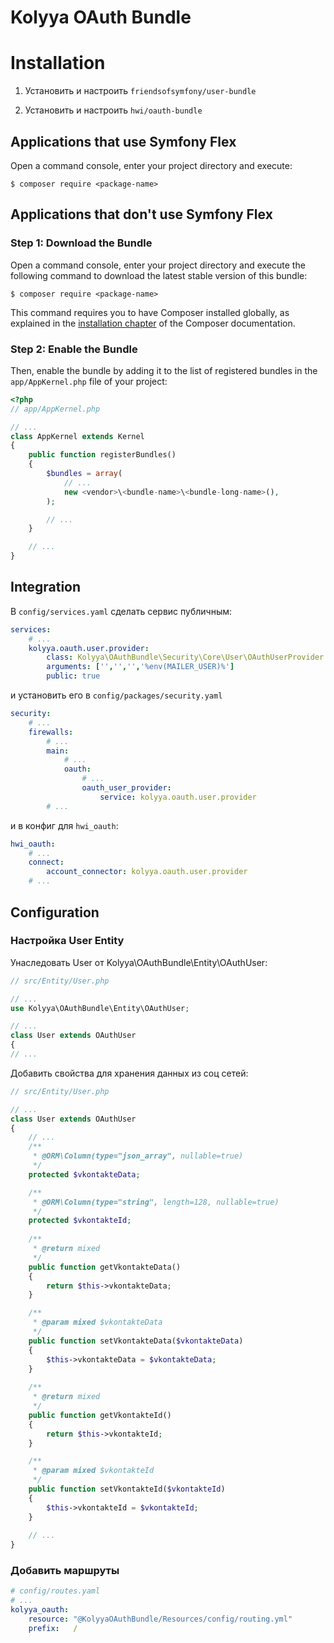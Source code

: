 # Kolyya OAuth Bundle

Installation
============

1. Установить и настроить `friendsofsymfony/user-bundle`

2. Установить и настроить `hwi/oauth-bundle`

Applications that use Symfony Flex
----------------------------------

Open a command console, enter your project directory and execute:

```console
$ composer require <package-name>
```

Applications that don't use Symfony Flex
----------------------------------------

### Step 1: Download the Bundle

Open a command console, enter your project directory and execute the
following command to download the latest stable version of this bundle:

```console
$ composer require <package-name>
```

This command requires you to have Composer installed globally, as explained
in the [installation chapter](https://getcomposer.org/doc/00-intro.md)
of the Composer documentation.

### Step 2: Enable the Bundle

Then, enable the bundle by adding it to the list of registered bundles
in the `app/AppKernel.php` file of your project:

```php
<?php
// app/AppKernel.php

// ...
class AppKernel extends Kernel
{
    public function registerBundles()
    {
        $bundles = array(
            // ...
            new <vendor>\<bundle-name>\<bundle-long-name>(),
        );

        // ...
    }

    // ...
}
```

## Integration

В `config/services.yaml` сделать сервис публичным:

```yaml
services:
    # ...
    kolyya.oauth.user.provider:
        class: Kolyya\OAuthBundle\Security\Core\User\OAuthUserProvider
        arguments: ['','','','%env(MAILER_USER)%']
        public: true
```

и установить его в `config/packages/security.yaml`

```yaml
security:
    # ...
    firewalls:
        # ...
        main:
            # ...
            oauth:
                # ...
                oauth_user_provider:
                    service: kolyya.oauth.user.provider
        # ...
```

и в конфиг для `hwi_oauth`:

```yaml
hwi_oauth:
    # ...
    connect:
        account_connector: kolyya.oauth.user.provider
    # ...
```

## Configuration

### Настройка User Entity

Унаследовать User от Kolyya\OAuthBundle\Entity\OAuthUser:

```php
// src/Entity/User.php

// ...
use Kolyya\OAuthBundle\Entity\OAuthUser;

// ...
class User extends OAuthUser
{
// ...

```

Добавить свойства для хранения данных из соц сетей:

```php
// src/Entity/User.php

// ...
class User extends OAuthUser
{
    // ...
    /**
     * @ORM\Column(type="json_array", nullable=true)
     */
    protected $vkontakteData;

    /**
     * @ORM\Column(type="string", length=128, nullable=true)
     */
    protected $vkontakteId;
    
    /**
     * @return mixed
     */
    public function getVkontakteData()
    {
        return $this->vkontakteData;
    }

    /**
     * @param mixed $vkontakteData
     */
    public function setVkontakteData($vkontakteData)
    {
        $this->vkontakteData = $vkontakteData;
    }
    
    /**
     * @return mixed
     */
    public function getVkontakteId()
    {
        return $this->vkontakteId;
    }

    /**
     * @param mixed $vkontakteId
     */
    public function setVkontakteId($vkontakteId)
    {
        $this->vkontakteId = $vkontakteId;
    }
    
    // ...
}

```


### Добавить маршруты

```yaml
# config/routes.yaml
# ...
kolyya_oauth:
    resource: "@KolyyaOAuthBundle/Resources/config/routing.yml"
    prefix:   /
```